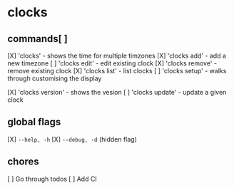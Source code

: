 # clocks

## commands[ ]

[X] 'clocks' - shows the time for multiple timzones
[X] 'clocks add' - add a new timezone
[ ] 'clocks edit' - edit existing clock
[X] 'clocks remove' - remove existing clock
[X] 'clocks list' - list clocks
[ ] 'clocks setup' - walks through customising the display

[X] 'clocks version' - shows the vesion
[ ] 'clocks update' - update a given clock

## global flags

[X] `--help, -h`
[X] `--debug, -d` (hidden flag)

## chores

[ ] Go through todos
[ ] Add CI
